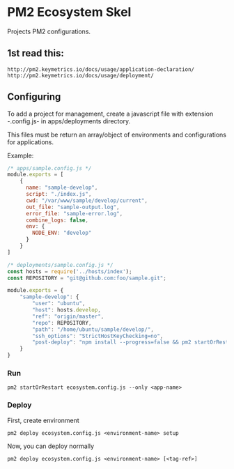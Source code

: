 # PM2 Ecosystem Skel

Projects PM2 configurations.

## 1st read this:

```
http://pm2.keymetrics.io/docs/usage/application-declaration/
http://pm2.keymetrics.io/docs/usage/deployment/
```

## Configuring

To add a project for management, create a javascript file with extension 
-.config.js-  in apps/deployments directory. 

This files must be return an array/object of environments and configurations 
for applications.

Example:

```javascript
/* apps/sample.config.js */
module.exports = [
    {
      name: "sample-develop",
      script: "./index.js",
      cwd: "/var/www/sample/develop/current",
      out_file: "sample-output.log",
      error_file: "sample-error.log",
      combine_logs: false,
      env: {
        NODE_ENV: "develop"
      }
    }
]
```

```javascript
/* deployments/sample.config.js */
const hosts = require('../hosts/index');
const REPOSITORY = "git@github.com:foo/sample.git";

module.exports = {
    "sample-develop": {
        "user": "ubuntu",
        "host": hosts.develop,
        "ref": "origin/master",
        "repo": REPOSITORY,
        "path": "/home/ubuntu/sample/develop/",
        "ssh_options": "StrictHostKeyChecking=no",
        "post-deploy": "npm install --progress=false && pm2 startOrRestart ecosystem.config.js --only sample-develop"
    }
}
```

### Run

```
pm2 startOrRestart ecosystem.config.js --only <app-name>
```

### Deploy

First, create environment
```
pm2 deploy ecosystem.config.js <environment-name> setup
```

Now, you can deploy normally

```
pm2 deploy ecosystem.config.js <environment-name> [<tag-ref>]
```
